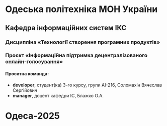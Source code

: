 # Одеська політехніка МОН України

## Кафедра інформаційних систем ІКС

### Дисципліна «Технології створення програмних продуктів»

### Проєкт «Інформаційна підтримка децентралізованого онлайн-голосування»

#### Проєктна команда:

- **developer**, студент(ка) 3-го курсу, групи AI-216, Соломахін Вячеслав Сергійович
- **manager**, доцент кафедри ІС, Блажко О.А.

# Одеса-2025